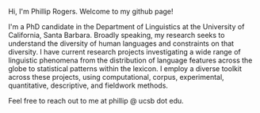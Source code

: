 Hi, I'm Phillip Rogers. Welcome to my github page!

I'm a PhD candidate in the Department of Linguistics at the University of California, Santa Barbara. Broadly speaking, my research seeks to understand the diversity of human languages and constraints on that diversity. I have current research projects investigating a wide range of linguistic phenomena from the distribution of language features across the globe to statistical patterns within the lexicon. I employ a diverse toolkit across these projects, using computational, corpus, experimental, quantitative, descriptive, and fieldwork methods.

Feel free to reach out to me at phillip @ ucsb dot edu.

<!---
pgr179/pgr179 is a ✨ special ✨ repository because its `README.md` (this file) appears on your GitHub profile.
You can click the Preview link to take a look at your changes.
--->
